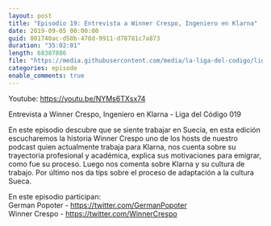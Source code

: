 ```yaml
---
layout: post
title: "Episodio 19: Entrevista a Winner Crespo, Ingeniero en Klarna"
date: 2019-09-05 00:00:00
guid: 001740ac-d50b-478d-9911-d78781c7a873
duration: "35:02:01"
length: 68387886
file: "https://media.githubusercontent.com/media/la-liga-del-codigo/ligadelcodigo/master/files/2019-09-05-winner-crespo-ingeniero-klarna.mp3"
categories: episode
enable_comments: true
---
```


Youtube: https://youtu.be/NYMs6TXsx74

Entrevista a Winner Crespo, Ingeniero en Klarna - Liga del Código 019

En este episodio descubre que se siente trabajar en Suecia, en esta edición escucharemos la historia Winner Crespo uno de los hosts de nuestro podcast quien actualmente trabaja para Klarna, nos cuenta sobre su trayectoria profesional y académica, explica sus motivaciones para emigrar, como fue su proceso. Luego nos comenta sobre Klarna y su cultura de trabajo. Por último nos da tips sobre el proceso de adaptación a la cultura Sueca.

En este episodio participan:
<br/>German Popoter - https://twitter.com/GermanPopoter
<br/>Winner Crespo - https://twitter.com/WinnerCrespo
